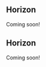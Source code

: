 <!-- --8<-- [start:usage] -->
## Horizon
Coming soon!
<!-- ### Simple
=== "dx"

    ```python
    dx.horizon(df, ...)
    ```
    ![](../screenshots/plotting_horizon_simple1.png)

=== "pd.options.plotting.backend = 'dx'"

    !!! info "Make sure you [enable `dx` as a pandas plotting backend](../plotting/overview.md#enabling-pandas-plotting-backend) first."

    ```python
    df.plot(kind='horizon', x='keyword_column', y='integer_column')
    ```
    ![](../screenshots/plotting_horizon_simple1_pd.png)

### Customized

=== "dx"

    ```python
    dx.horizon(
        df, 
        ...
    )
    ```
    ![](../screenshots/plotting_horizon_custom1.png)

=== "pd.options.plotting.backend = 'dx'"

    !!! info "Make sure you [enable `dx` as a pandas plotting backend](../plotting/overview.md#enabling-pandas-plotting-backend) first."

    ```python
    df.plot(
        kind='horizon',
        ...
    )
    ```
    ![](../screenshots/plotting_horizon_custom1_pd.png) -->

<!-- --8<-- [end:usage] -->

<!-- --8<-- [start:ref] -->
## Horizon
Coming soon!
<!-- ::: src.dx.plotting.dex.horizon -->
<!-- --8<-- [end:ref] -->